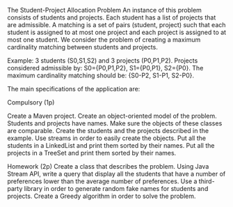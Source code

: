 The Student-Project Allocation Problem
An instance of this problem consists of students and projects. Each student has a list of projects that are admissible.
A matching is a set of pairs (student, project) such that each student is assigned to at most one project and each project is assigned to at most one student. We consider the problem of creating a maximum cardinality matching between students and projects.

Example: 3 students (S0,S1,S2) and 3 projects (P0,P1,P2).
Projects considered admissible by: S0={P0,P1,P2}, S1={P0,P1}, S2={P0}.
The maximum cardinality matching should be: {S0-P2, S1-P1, S2-P0}.

The main specifications of the application are:

Compulsory (1p)

Create a Maven project.
Create an object-oriented model of the problem. Students and projects have names. Make sure the objects of these classes are comparable.
Create the students and the projects described in the example. Use streams in order to easily create the objects.
Put all the students in a LinkedList and print them sorted by their names.
Put all the projects in a TreeSet and print them sorted by their names.

Homework (2p)
Create a class that describes the problem.
Using Java Stream API, write a query that display all the students that have a number of preferences lower than the average number of preferences.
Use a third-party library in order to generate random fake names for students and projects.
Create a Greedy algorithm in order to solve the problem.
